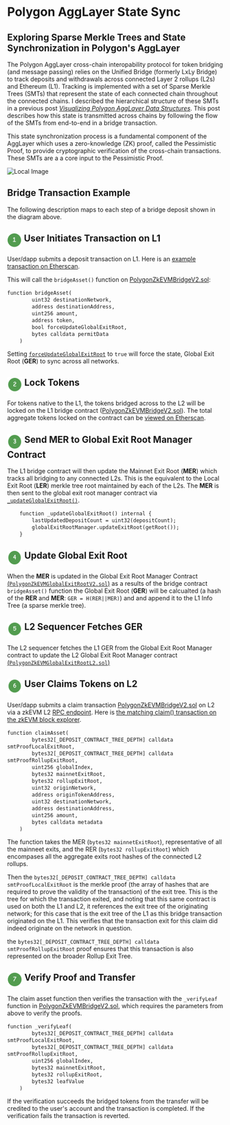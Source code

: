 # Polygon AggLayer State Sync
## Exploring Sparse Merkle Trees and State Synchronization in Polygon's AggLayer

The Polygon AggLayer cross-chain interopability protocol for token bridging (and message passing) relies on the Unified Bridge (formerly LxLy Bridge) to track deposits and withdrawals across connected Layer 2 rollups (L2s) and Ethereum (L1). Tracking is implemented with a set of Sparse Merkle Trees (SMTs) that represent the state of each connected chain throughout the connected chains. I described the hierarchical structure of these SMTs in a previous post [*Visualizing Polygon AggLayer Data Structures*](https://medium.com/@j2abro/visualizing-polygon-agglayer-data-structures-9d55c060c9b6). This post describes how this state is transmitted across chains by following the flow of the SMTs from end-to-end in a bridge transaction.

This state synchronization process is a fundamental component of the AggLayer which uses a zero-knowledge (ZK) proof, called the Pessimistic Proof, to provide cryptographic verification of the cross-chain transactions. These SMTs are a a core input to the Pessimistic Proof.

![Local Image](https://github.com/j2abro/MerkleFlow/raw/main/assets/MerkleFlow.svg "Merke Tree Flow")

## Bridge Transaction Example
The following description maps to each step of a bridge deposit shown in the diagram above.

## <img src="./assets/icon1.png" align="top" width="34" height="34"> User Initiates Transaction on L1

User/dapp submits a deposit transaction on L1. Here is an [example transaction on Etherscan](https://etherscan.io/tx/0xf790f5a6ae551dc8e5b04d92941ae79025ba9d485fc1fb7fe3c00b9393332da8).

This will call the `bridgeAsset()` function on [PolygonZkEVMBridgeV2.sol](https://github.com/0xPolygonHermez/zkevm-contracts/blob/4912f4b673015209b3dbe1dd0702a9ffec5c9261/contracts/v2/PolygonZkEVMBridgeV2.sol#L204):

```solidity
function bridgeAsset(
        uint32 destinationNetwork,
        address destinationAddress,
        uint256 amount,
        address token,
        bool forceUpdateGlobalExitRoot,
        bytes calldata permitData
    )
```

Setting [`forceUpdateGlobalExitRoot`](https://github.com/0xPolygonHermez/zkevm-contracts/blob/main/contracts/v2/PolygonZkEVMBridgeV2.sol#L312) to `true` will force the state, Global Exit Root (**GER**) to sync across all networks. 

## <img src="./assets/icon2.png" align="top" width="35" height="35"> Lock Tokens
For tokens native to the L1, the tokens bridged across to the L2 will be locked on the L1 bridge contract ([PolygonZkEVMBridgeV2.sol](https://github.com/0xPolygonHermez/zkevm-contracts/blob/4912f4b673015209b3dbe1dd0702a9ffec5c9261/contracts/v2/PolygonZkEVMBridgeV2.sol#L204)). The total aggregate tokens locked on the contract can be [viewed on Etherscan](https://etherscan.io/tokenholdings?a=0x2a3DD3EB832aF982ec71669E178424b10Dca2EDe).

## <img src="./assets/icon3.png" align="top" width="35" height="35"> Send MER to Global Exit Root Manager Contract

The L1 bridge contract will then update the Mainnet Exit Root (**MER**) which tracks all bridging to any connected L2s. This is the equivalent to the Local Exit Root (**LER**) merkle tree root maintained by each of the L2s.  The **MER** is then sent to the global exit root manager contract via [`_updateGlobalExitRoot()`](https://github.com/0xPolygonHermez/zkevm-contracts/blob/4912f4b673015209b3dbe1dd0702a9ffec5c9261/contracts/v2/PolygonZkEVMBridgeV2.sol#L893).


```solidity
    function _updateGlobalExitRoot() internal {
        lastUpdatedDepositCount = uint32(depositCount);
        globalExitRootManager.updateExitRoot(getRoot());
    }
```

## <img src="./assets/icon4.png" align="top" width="35" height="35"> Update Global Exit Root

When the **MER** is updated in the Global Exit Root Manager Contract [(`PolygonZkEVMGlobalExitRootV2.sol`)](https://github.com/0xPolygonHermez/zkevm-contracts/blob/main/contracts/v2/PolygonZkEVMGlobalExitRootV2.sol) as a results of the bridge contract `bridgeAsset()` function the Global Exit Root (**GER**) will be calcualted (a hash of the **RER** and **MER**: `GER = H(RER||MER)`) and and append it to the L1 Info Tree (a sparse merkle tree).

## <img src="./assets/icon5.png" align="top" width="35" height="35"> L2 Sequencer Fetches GER
The L2 sequencer fetches the L1 GER from the Global Exit Root Manager contract to update the L2 Global Exit Root Manager contract [(`PolygonZkEVMGlobalExitRootL2.sol`)](https://github.com/0xPolygonHermez/zkevm-contracts/blob/main/contracts/PolygonZkEVMGlobalExitRootL2.sol)

## <img src="./assets/icon6.png" align="top" width="35" height="35"> User Claims Tokens on L2
User/dapp submits a claim transaction [PolygonZkEVMBridgeV2.sol](https://github.com/0xPolygonHermez/zkevm-contracts/blob/4912f4b673015209b3dbe1dd0702a9ffec5c9261/contracts/v2/PolygonZkEVMBridgeV2.sol#L446) on L2 via a zkEVM L2 [RPC endpoint](https://zkevm-rpc.com/).
Here is [the matching claim() transaction on the zkEVM block explorer](https://zkevm.polygonscan.com/tx/0x8519b653373f0aec697d0a428e83d7c243c4f4bae2582e49fb0dfb9338270d0b).

```solidity
function claimAsset(
        bytes32[_DEPOSIT_CONTRACT_TREE_DEPTH] calldata smtProofLocalExitRoot,
        bytes32[_DEPOSIT_CONTRACT_TREE_DEPTH] calldata smtProofRollupExitRoot,
        uint256 globalIndex,
        bytes32 mainnetExitRoot,
        bytes32 rollupExitRoot,
        uint32 originNetwork,
        address originTokenAddress,
        uint32 destinationNetwork,
        address destinationAddress,
        uint256 amount,
        bytes calldata metadata
    )
```

The function takes the MER (`bytes32 mainnetExitRoot`), representative of all the mainneet exits, and the RER (`bytes32 rollupExitRoot`) which encompases all the aggregate exits root hashes of the connected L2 rollups.

Then the `bytes32[_DEPOSIT_CONTRACT_TREE_DEPTH] calldata smtProofLocalExitRoot` is the merkle proof (the array of hashes that are required to prove the validity of the transaction) of the exit tree. This is the tree for which the transaction exited, and noting that this same contract is used on both the L1 and L2, it references the exit tree of the originating network; for this case that is the exit tree of the L1 as this bridge transaction originated on the L1. This verifies that the transaction exit for this claim did indeed originate on the network in question.

the `bytes32[_DEPOSIT_CONTRACT_TREE_DEPTH] calldata smtProofRollupExitRoot` proof ensures that this transaction is also represented on the broader Rollup Exit Tree. 

## <img src="./assets/icon7.png" align="top" width="35" height="35"> Verify Proof and Transfer

The claim asset function then verifies the transaction with the `_verifyLeaf` function in [PolygonZkEVMBridgeV2.sol](https://github.com/0xPolygonHermez/zkevm-contracts/blob/4912f4b673015209b3dbe1dd0702a9ffec5c9261/contracts/v2/PolygonZkEVMBridgeV2.sol#L754), which requires the parameters from above to verify the proofs.

```solidity
function _verifyLeaf(
        bytes32[_DEPOSIT_CONTRACT_TREE_DEPTH] calldata smtProofLocalExitRoot,
        bytes32[_DEPOSIT_CONTRACT_TREE_DEPTH] calldata smtProofRollupExitRoot,
        uint256 globalIndex,
        bytes32 mainnetExitRoot,
        bytes32 rollupExitRoot,
        bytes32 leafValue
    )
```

If the verification succeeds the bridged tokens from the transfer will be credited to the user's account and the transaction is completed. If the verification fails the transaction is reverted.




